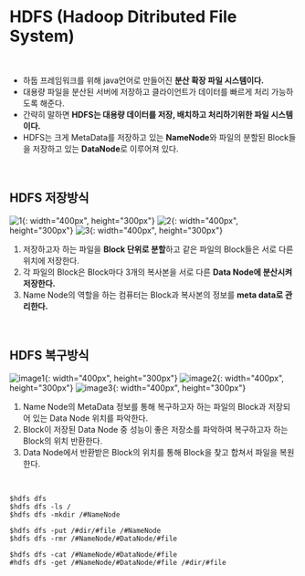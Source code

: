 HDFS (Hadoop Ditributed File System)
========================================

<br>

- 하둡 프레임워크를 위해 java언어로 만들어진 **분산 확장 파일 시스템이다.** <br>
- 대용량 파일을 분산된 서버에 저장하고 클라이언트가 데이터를 빠르게 처리 가능하도록 해준다. <br>  
- 간략히 말하면 **HDFS는 대용량 데이터를 저장, 배치하고 처리하기위한 파일 시스템이다.** <br>  
- HDFS는 크게 MetaData를 저장하고 있는 **NameNode**와 파일의 분할된 Block들을 저장하고 있는 **DataNode**로 이루어져 있다. <br>

<br>



HDFS 저장방식
--------------------

![1](https://user-images.githubusercontent.com/82218035/115841674-ff768700-a457-11eb-80cf-93d16609b819.PNG){: width="400px", height="300px"}
![2](https://user-images.githubusercontent.com/82218035/115841740-11f0c080-a458-11eb-80ec-1fc6b05d85ee.PNG){: width="400px", height="300px"}
![3](https://user-images.githubusercontent.com/82218035/115841774-19b06500-a458-11eb-8f1c-ae310f582cb0.PNG){: width="400px", height="300px"}


1. 저장하고자 하는 파일을 **Block 단위로 분할**하고 같은 파일의 Block들은 서로 다른 위치에 저장한다.
2. 각 파일의 Block은 Block마다 3개의 복사본을 서로 다른 **Data Node에 분산시켜 저장한다.**
3. Name Node의 역할을 하는 컴퓨터는 Block과 복사본의 정보를 **meta data로 관리한다.**

<br>

HDFS 복구방식
--------------------

![image1](https://user-images.githubusercontent.com/82218035/115553106-fd8db600-a2e7-11eb-859c-929d1634084f.PNG){: width="400px", height="300px"}
![image2](https://user-images.githubusercontent.com/82218035/115553110-febee300-a2e7-11eb-91c5-c475dcc4b1a0.PNG){: width="400px", height="300px"}
![image3](https://user-images.githubusercontent.com/82218035/115553111-ff577980-a2e7-11eb-875d-e5113868ba4a.PNG){: width="400px", height="300px"}


1. Name Node의 MetaData 정보를 통해 복구하고자 하는 파일의 Block과 저장되어 있는 Data Node 위치를 파악한다.
2. Block이 저장된 Data Node 중 성능이 좋은 저장소를 파악하여 복구하고자 하는 Block의 위치 반환한다.
3. Data Node에서 반환받은 Block의 위치를 통해 Block을 찾고 합쳐서 파일을 복원한다.


<br>


```
$hdfs dfs
$hdfs dfs -ls /
$hdfs dfs -mkdir /#NameNode

$hdfs dfs -put /#dir/#file /#NameNode
$hdfs dfs -rmr /#NameNode/#DataNode/#file

$hdfs dfs -cat /#NameNode/#DataNode/#file
#hdfs dfs -get /#NameNode/#DataNode/#file /#dir/#file
```
